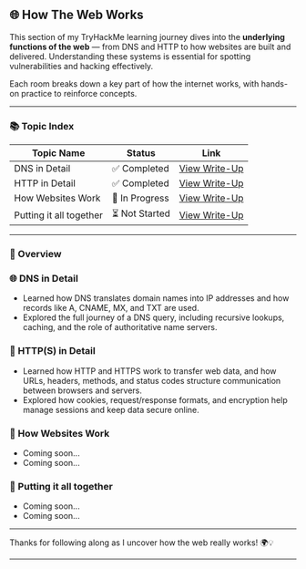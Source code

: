 ## 🌐 How The Web Works

This section of my TryHackMe learning journey dives into the **underlying functions of the web** — from DNS and HTTP to how websites are built and delivered. Understanding these systems is essential for spotting vulnerabilities and hacking effectively.

Each room breaks down a key part of how the internet works, with hands-on practice to reinforce concepts.

---

### 📚 Topic Index

| Topic Name            | Status         | Link                                                                 |
|-------------------------|----------------|----------------------------------------------------------------------|
| DNS in Detail           | ✅ Completed    | [View Write-Up](https://github.com/MQKGitHub/DNS-in-Detail)           |
| HTTP in Detail          | ✅ Completed    | [View Write-Up](https://github.com/MQKGitHub/HTTP-HTTPS-in-Detail)    |
| How Websites Work       | 🔄 In Progress  | [View Write-Up](https://github.com/MQKGitHub/How-Websites-Work)       |
| Putting it all together | ⏳ Not Started  | [View Write-Up](https://github.com/MQKGitHub/Putting-it-all-Together) |

---

### 🧠 Overview

### 🌐 DNS in Detail  
- Learned how DNS translates domain names into IP addresses and how records like A, CNAME, MX, and TXT are used.  
- Explored the full journey of a DNS query, including recursive lookups, caching, and the role of authoritative name servers.

### 🔗 HTTP(S) in Detail
- Learned how HTTP and HTTPS work to transfer web data, and how URLs, headers, methods, and status codes structure communication between browsers and servers.  
- Explored how cookies, request/response formats, and encryption help manage sessions and keep data secure online.

### 🧱 How Websites Work  
- Coming soon...
- Coming soon...

### 🔄 Putting it all together  
- Coming soon...
- Coming soon...

---

Thanks for following along as I uncover how the web really works! 🌍💡

---
